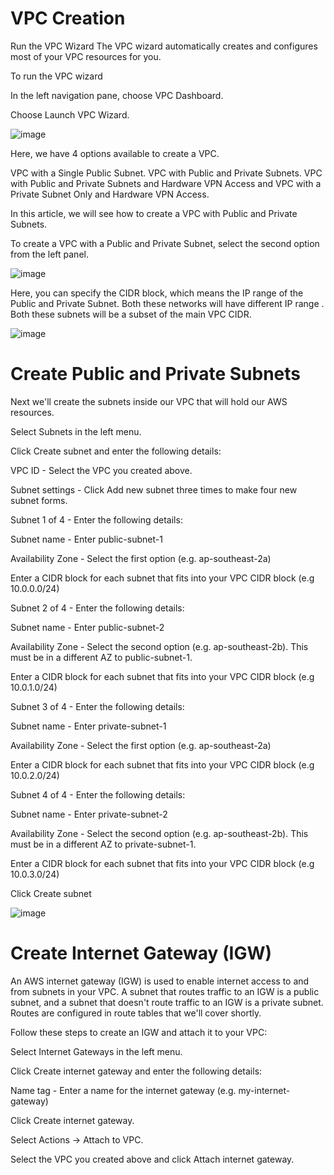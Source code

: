 # VPC Creation
Run the VPC Wizard
The VPC wizard automatically creates and configures most of your VPC resources for you.

To run the VPC wizard

In the left navigation pane, choose VPC Dashboard.

Choose Launch VPC Wizard.

![image](https://user-images.githubusercontent.com/103466963/171210319-f60506d5-6f3a-4044-a4cb-891688610a92.png)

Here, we have 4 options available to create a VPC.

VPC with a Single Public Subnet.
VPC with Public and Private Subnets.
VPC with Public and Private Subnets and Hardware VPN Access and
VPC with a Private Subnet Only and Hardware VPN Access.

In this article, we will see how to create a VPC with Public and Private Subnets.

To create a VPC with a Public and Private Subnet, select the second option from the left panel.

![image](https://user-images.githubusercontent.com/103466963/171211918-5aacd0b1-5df2-4a0f-b999-387ba6830572.png)

Here, you can specify the CIDR block, which means the IP range of the Public and Private Subnet. Both these networks will have different IP range . Both these subnets will be a subset of the main VPC CIDR.

![image](https://user-images.githubusercontent.com/103466963/171216949-4c1c1591-f9c6-4ad9-af25-d04e8ed483b1.png)


# Create Public and Private Subnets

Next we'll create the subnets inside our VPC that will hold our AWS resources.

Select Subnets in the left menu.

Click Create subnet and enter the following details:

VPC ID - Select the VPC you created above.

Subnet settings - Click Add new subnet three times to make four new subnet forms.

Subnet 1 of 4 - Enter the following details:

Subnet name - Enter public-subnet-1

Availability Zone - Select the first option (e.g. ap-southeast-2a)

Enter a CIDR block for each subnet that fits into your VPC CIDR block (e.g 10.0.0.0/24)

Subnet 2 of 4 - Enter the following details:

Subnet name - Enter public-subnet-2

Availability Zone - Select the second option (e.g. ap-southeast-2b). This must be in a different AZ to public-subnet-1.

Enter a CIDR block for each subnet that fits into your VPC CIDR block (e.g 10.0.1.0/24)

Subnet 3 of 4 - Enter the following details:

Subnet name - Enter private-subnet-1

Availability Zone - Select the first option (e.g. ap-southeast-2a)

Enter a CIDR block for each subnet that fits into your VPC CIDR block (e.g 10.0.2.0/24)

Subnet 4 of 4 - Enter the following details:

Subnet name - Enter private-subnet-2

Availability Zone - Select the second option (e.g. ap-southeast-2b). This must be in a different AZ to private-subnet-1.

Enter a CIDR block for each subnet that fits into your VPC CIDR block (e.g 10.0.3.0/24)

Click Create subnet

![image](https://user-images.githubusercontent.com/103466963/171225820-57cad5b5-b052-4b81-8b8c-3b3940cea649.png)

# Create Internet Gateway (IGW)

An AWS internet gateway (IGW) is used to enable internet access to and from subnets in your VPC. A subnet that routes traffic to an IGW is a public subnet, and a subnet that doesn't route traffic to an IGW is a private subnet. Routes are configured in route tables that we'll cover shortly.

Follow these steps to create an IGW and attach it to your VPC:

Select Internet Gateways in the left menu.

Click Create internet gateway and enter the following details:

Name tag - Enter a name for the internet gateway (e.g. my-internet-gateway)

Click Create internet gateway.

Select Actions -> Attach to VPC.

Select the VPC you created above and click Attach internet gateway.























